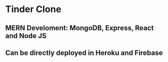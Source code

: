 # Tinder Clone

## MERN Develoment: MongoDB, Express, React and Node JS

## Can be directly deployed in Heroku and Firebase 
